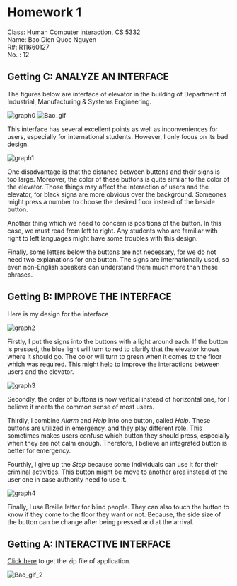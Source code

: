 # Homework 1

Class: Human Computer Interaction, CS 5332\
Name: Bao Dien Quoc Nguyen\
R#: R11660127\
No. : 12

## Getting C: ANALYZE AN INTERFACE

The figures below are interface of elevator in the building of Department of Industrial, Manufacturing & Systems Engineering.

![graph0](https://i.imgur.com/ZhDDi60.png)
![Bao_gif](https://media.giphy.com/media/QC7ldb8khc5ngdYPu8/giphy.gif)

This interface has several excellent points as well as inconveniences for users, especially for international students.
However, I only focus on its bad design.

![graph1](https://i.imgur.com/EjDQidg.png)

One disadvantage is that the distance between buttons and their signs is too large.
Moreover, the color of these buttons is quite similar to the color of the elevator.
Those things may affect the interaction of users and the elevator, for black signs are more obvious over the background.
Someones might press a number to choose the desired floor instead of the beside button.

Another thing which we need to concern is positions of the button.
In this case, we must read from left to right.
Any students who are familiar with right to left languages might have some troubles with this design.

Finally, some letters below the buttons are not necessary, for we do not need two explanations for one button.
The signs are internationally used, so even non-English speakers can understand them much more than these phrases.

## Getting B: IMPROVE THE INTERFACE

Here is my design for the interface

![graph2](https://i.imgur.com/cM6Lz7L.png)

Firstly, I put the signs into the buttons with a light around each.
If the button is pressed, the blue light will turn to red to clarify that the elevator knows where it should go.
The color will turn to green when it comes to the floor which was required.
This might help to improve the interactions between users and the elevator.

![graph3](https://i.imgur.com/MQT7XuC.png)

Secondly, the order of buttons is now vertical instead of horizontal one, for I believe it meets the common sense of most users.

Thirdly, I combine *Alarm* and *Help* into one button, called *Help*.
These buttons are utilized in emergency, and they play different role.
This sometimes makes users confuse which button they should press, especially when they are not calm enough.
Therefore, I believe an integrated button is better for emergency.

Fourthly, I give up the *Stop* because some individuals can use it for their criminal activities.
This button might be move to another area instead of the user one in case authority need to use it.

![graph4](https://i.imgur.com/7UqfD3c.png)

Finally, I use Braille letter for blind people.
They can also touch the button to know if they come to the floor they want or not.
Because, the side size of the button can be change after being pressed and at the arrival.

## Getting A: INTERACTIVE INTERFACE

[Click here](https://texastechuniversity-my.sharepoint.com/:f:/g/personal/bao_d_nguyen_ttu_edu/El8jCq-Vpi1OuKQ-cvR_G4wBDg_aA5GTo8FIS4DKMPOoKg?e=kdMaeU) to get the zip file of application.

![Bao_gif_2](https://media.giphy.com/media/THNvHL08g77d2FymHM/giphy.gif)

